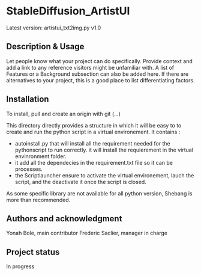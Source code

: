 # StableDiffusion_ArtistUI
Latest version: artistui_txt2img.py v1.0

## Description & Usage
Let people know what your project can do specifically. Provide context and add a link to any reference visitors might be unfamiliar with. A list of Features or a Background subsection can also be added here. If there are alternatives to your project, this is a good place to list differentiating factors.

## Installation
To install, pull and create an origin with git (...)

This directory directly provides a structure in which it will be easy to to create and run the python script in a virtual environement. It contains :
* autoinstall.py that will install all the requirement needed for the pythonscript to run correctly.
it will install the requierement in the virtual envinronment folder.
* it add all the dependecies in the requirement.txt file so it can be processes.
* the Scriptlauncher ensure to activate the virtual environement, lauch the script, and the deactivate it once the script is closed.

As some specific library are not available for all python version, Shebang is more than recommended.

## Authors and acknowledgment
Yonah Bole, main contributor
Frederic Saclier, manager in charge

## Project status
In progress
